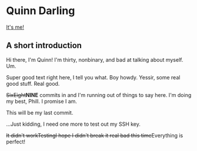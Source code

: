 # Quinn Darling

[It's me!](https://static.cybre.space/media_attachments/files/004/033/967/original/01721607761c1fd4.jpg)

## A short introduction
Hi there, I'm Quinn! I'm thirty, nonbinary, and bad at talking about myself. Um.

Super good text right here, I tell you what. Boy howdy. Yessir, some real good stuff. Real good.

~~SixEight~~**NINE** commits in and I'm running out of things to say here. I'm doing my best, Phill. I promise I am.

This will be my last commit.

...Just kidding, I need one more to test out my SSH key.

~~It didn't workTestingI hope I didn't break it real bad this time~~Everything is perfect!